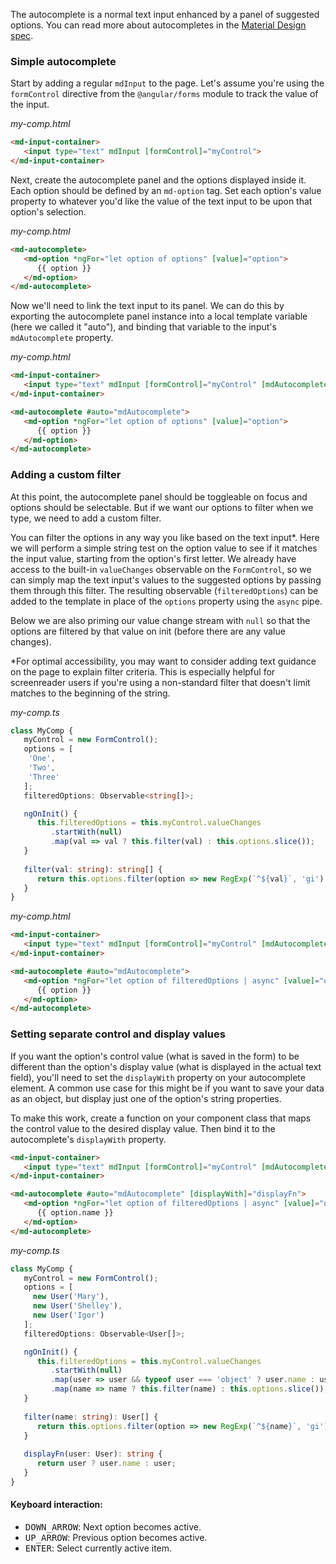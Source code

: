 
The autocomplete is a normal text input enhanced by a panel of suggested options. You can read more about 
autocompletes in the [Material Design spec](https://material.io/guidelines/components/text-fields.html#text-fields-auto-complete-text-field).

### Simple autocomplete

Start by adding a regular `mdInput` to the page. Let's assume you're using the `formControl` directive from the 
`@angular/forms` module to track the value of the input.

*my-comp.html*
```html
<md-input-container>
   <input type="text" mdInput [formControl]="myControl">
</md-input-container>
```

Next, create the autocomplete panel and the options displayed inside it. Each option should be defined by an 
`md-option` tag. Set each option's value property to whatever you'd like the value of the text input to be 
upon that option's selection.
 
*my-comp.html*
```html
<md-autocomplete>
   <md-option *ngFor="let option of options" [value]="option">
      {{ option }}
   </md-option>
</md-autocomplete>
```

Now we'll need to link the text input to its panel. We can do this by exporting the autocomplete panel instance into a 
local template variable (here we called it "auto"), and binding that variable to the input's `mdAutocomplete` property.

*my-comp.html*
```html
<md-input-container>
   <input type="text" mdInput [formControl]="myControl" [mdAutocomplete]="auto">
</md-input-container>

<md-autocomplete #auto="mdAutocomplete">
   <md-option *ngFor="let option of options" [value]="option">
      {{ option }}
   </md-option>
</md-autocomplete>
```

### Adding a custom filter

At this point, the autocomplete panel should be toggleable on focus and options should be selectable. But if we want 
our options to filter when we type, we need to add a custom filter. 

You can filter the options in any way you like based on the text input*. Here we will perform a simple string test on 
the option value to see if it matches the input value, starting from the option's first letter. We already have access 
to the built-in `valueChanges` observable on the `FormControl`, so we can simply map the text input's values to the 
suggested options by passing them through this filter. The resulting observable (`filteredOptions`) can be added to the 
template in place of the `options` property using the `async` pipe.

Below we are also priming our value change stream with `null` so that the options are filtered by that value on init 
(before there are any value changes).

*For optimal accessibility, you may want to consider adding text guidance on the page to explain filter criteria. 
This is especially helpful for screenreader users if you're using a non-standard filter that doesn't limit matches 
to the beginning of the string.

*my-comp.ts*
```ts
class MyComp {
   myControl = new FormControl();
   options = [
    'One',
    'Two',
    'Three'
   ];
   filteredOptions: Observable<string[]>;

   ngOnInit() {
      this.filteredOptions = this.myControl.valueChanges
         .startWith(null)
         .map(val => val ? this.filter(val) : this.options.slice());
   }
   
   filter(val: string): string[] {
      return this.options.filter(option => new RegExp(`^${val}`, 'gi').test(option)); 
   }
}
```

*my-comp.html*
```html
<md-input-container>
   <input type="text" mdInput [formControl]="myControl" [mdAutocomplete]="auto">
</md-input-container>

<md-autocomplete #auto="mdAutocomplete">
   <md-option *ngFor="let option of filteredOptions | async" [value]="option">
      {{ option }}
   </md-option>
</md-autocomplete>
```

### Setting separate control and display values

If you want the option's control value (what is saved in the form) to be different than the option's display value 
(what is displayed in the actual text field), you'll need to set the `displayWith` property on your autocomplete 
element. A common use case for this might be if you want to save your data as an object, but display just one of 
the option's string properties.

To make this work, create a function on your component class that maps the control value to the desired display value. 
Then bind it to the autocomplete's `displayWith` property. 

```html
<md-input-container>
   <input type="text" mdInput [formControl]="myControl" [mdAutocomplete]="auto">
</md-input-container>

<md-autocomplete #auto="mdAutocomplete" [displayWith]="displayFn">
   <md-option *ngFor="let option of filteredOptions | async" [value]="option">
      {{ option.name }}
   </md-option>
</md-autocomplete>
```

*my-comp.ts*
```ts
class MyComp {
   myControl = new FormControl();
   options = [
     new User('Mary'),
     new User('Shelley'),
     new User('Igor')
   ];
   filteredOptions: Observable<User[]>;

   ngOnInit() { 
      this.filteredOptions = this.myControl.valueChanges
         .startWith(null)
         .map(user => user && typeof user === 'object' ? user.name : user)
         .map(name => name ? this.filter(name) : this.options.slice());
   }
   
   filter(name: string): User[] {
      return this.options.filter(option => new RegExp(`^${name}`, 'gi').test(option.name)); 
   }
   
   displayFn(user: User): string {
      return user ? user.name : user;
   }
}
```


#### Keyboard interaction:
- <kbd>DOWN_ARROW</kbd>: Next option becomes active.
- <kbd>UP_ARROW</kbd>: Previous option becomes active.
- <kbd>ENTER</kbd>: Select currently active item.
